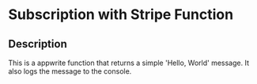 # Subscription with Stripe Function
## Description

This is a appwrite function that returns a simple 'Hello, World' message. It also logs the message to the console.